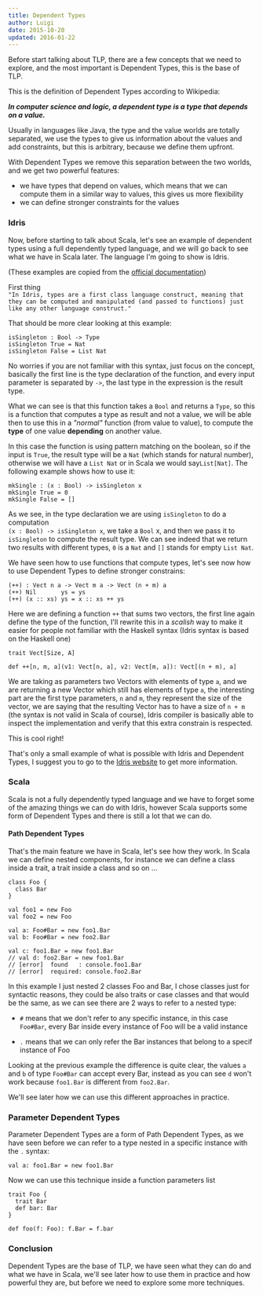 ```yaml
---
title: Dependent Types
author: Luigi
date: 2015-10-20
updated: 2016-01-22
---
```


Before start talking about TLP, there are a few concepts 
that we need to explore, and the most important is Dependent Types, 
this is the base of TLP.

This is the definition of Dependent Types according to Wikipedia:

**_In computer science and logic, a dependent type is a type that depends on a value._**

Usually in languages like Java, the type and the value worlds are totally separated, we use the types to give us information about the values and add constraints, but this is arbitrary, because we define them upfront.

With Dependent Types we remove this separation between the two worlds,
and we get two powerful features: 

- we have types that depend on values, which means that we can compute them in a similar way to values, this gives us more flexibility
- we can define stronger constraints for the values

### Idris

Now, before starting to talk about Scala, let's see an example of dependent types using a full dependently typed language, and we will go back to see what we have in Scala later. The language I'm going to show is Idris.

(These examples are copied from the [official documentation](http://docs.idris-lang.org/en/latest/tutorial/typesfuns.html))

First thing  
`"In Idris, types are a first class language construct, meaning that they can be computed and manipulated (and passed to functions) just like any other language construct."` 

That should be more clear looking at this example:

```
isSingleton : Bool -> Type
isSingleton True = Nat
isSingleton False = List Nat
```

No worries if you are not familiar with this syntax, just focus on the 
concept, basically the first line is the type declaration of the function,
and every input parameter is separated by `->`, the last type in the expression is the result type. 

What we can see is that this function takes a `Bool` and returns 
a `Type`, so this is a function that computes a type as result and 
not a value, we will be able then to use this in a *"normal"* function (from
value to value), to compute the **type** of one value **depending** on another value.

In this case the function is using pattern matching on the boolean, 
so if the input is `True`, the result type will be a `Nat` (which stands for natural number), otherwise we will have a `List Nat` or in Scala we would say`List[Nat]`.
The following example shows how to use it:

```
mkSingle : (x : Bool) -> isSingleton x
mkSingle True = 0
mkSingle False = []
```

As we see, in the type declaration we are using `isSingleton` to do a computation  
`(x : Bool) -> isSingleton x`, we take a `Bool` x, and then we pass it to `isSingleton` 
to compute the result type.
We can see indeed that we return two results with different types, `0` is a `Nat` and `[]` stands for empty `List Nat`.

We have seen how to use functions that compute types, 
let's see now how to use Dependent Types to define stronger constrains: 

```
(++) : Vect n a -> Vect m a -> Vect (n + m) a
(++) Nil       ys = ys
(++) (x :: xs) ys = x :: xs ++ ys
```

Here we are defining a function `++` that sums two vectors, 
the first line again define the type of the function, 
I'll rewrite this in a *scalish* way to make it easier for people not familiar with the Haskell syntax (Idris syntax is based on the Haskell one)

```
trait Vect[Size, A] 

def ++[n, m, a](v1: Vect[n, a], v2: Vect[m, a]): Vect[(n + m), a] 
```

We are taking as parameters two Vectors with elements of type `a`,
and we are returning a new Vector which still has elements of type `a`,
the interesting part are the first type parameters, `n` and `m`,
they represent the size of the vector, we are saying that the resulting 
Vector has to have a size of `n + m` 
(the syntax is not valid in Scala of course), Idris compiler is basically
able to inspect the implementation and verify that this extra constrain 
is respected. 

This is cool right!

That's only a small example of what is possible with Idris and Dependent
Types, I suggest you to go to the [Idris website](http://www.idris-lang.org/) to get more information.

### Scala

Scala is not a fully dependently typed language and we have to forget some
of the amazing things we can do with Idris, however Scala supports some
form of Dependent Types and there is still a lot that we can do.

#### Path Dependent Types

That's the main feature we have in Scala, let's see how they work.
In Scala we can define nested components, for instance we can define 
a class inside a trait, a trait inside a class and so on ...

```
class Foo {
  class Bar
}

val foo1 = new Foo
val foo2 = new Foo

val a: Foo#Bar = new foo1.Bar
val b: Foo#Bar = new foo2.Bar

val c: foo1.Bar = new foo1.Bar
// val d: foo2.Bar = new foo1.Bar
// [error]  found   : console.foo1.Bar
// [error]  required: console.foo2.Bar

```

In this example I just nested 2 classes Foo and Bar, I chose classes just
for syntactic reasons, they could be also traits or case classes
and that would be the same, as we can see there are 2 ways to refer to 
a nested type:

- `#` means that we don't refer to any specific instance,
  in this case `Foo#Bar`, every Bar inside every instance of Foo 
  will be a valid instance 

- `.` means that we can only refer the Bar instances that belong to 
  a specif instance of Foo

Looking at the previous example the difference is quite clear,
the values `a` and `b` of type `Foo#Bar` can accept every Bar,
instead as you can see `d` won't work because `foo1.Bar` is different from
`foo2.Bar`.

We'll see later how we can use this different approaches in practice.

### Parameter Dependent Types

Parameter Dependent Types are a form of Path Dependent Types,
as we have seen before we can refer to a type nested in a specific instance 
with the `.` syntax:

```
val a: foo1.Bar = new foo1.Bar
```

Now we can use this technique inside a function parameters list

```
trait Foo {
  trait Bar 
  def bar: Bar  
}  

def foo(f: Foo): f.Bar = f.bar
```

### Conclusion 

Dependent Types are the base of TLP, we have seen what they can do and what we have in Scala, we'll see later how to use them in practice and how powerful they are, but before we need to explore some more techniques.  


